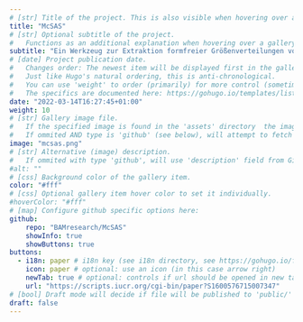 ```yaml
---
# [str] Title of the project. This is also visible when hovering over a gallery item.
title: "McSAS"
# [str] Optional subtitle of the project. 
#   Functions as an additional explanation when hovering over a gallery item (comment out the following line).
subtitle: "Ein Werkzeug zur Extraktion formfreier Größenverteilungen von Kleinwinkelstreuungsmustern (SAS) mit Hilfe einer Monte-Carlo-Methode."
# [date] Project publication date.
#   Changes order: The newest item will be displayed first in the gallery. 
#   Just like Hugo's natural ordering, this is anti-chronological.
#   You can use 'weight' to order (primarily) for more control (sometimes it makes sense to put old items before new ones).
#   The specifics are documented here: https://gohugo.io/templates/lists/#order-content
date: "2022-03-14T16:27:45+01:00"
weight: 10
# [str] Gallery image file. 
#   If the specified image is found in the 'assets' directory  the image will be normalized to a specified height. 
#   If ommited AND type is 'github' (see below), will attempt to fetch from '{repo_url}/.github/logo.png'. 
image: "mcsas.png"
# [str] Alternative (image) description.
#   If ommited with type 'github', will use 'description' field from GitHub API.
#alt: ""
# [css] Background color of the gallery item.
color: "#fff"
# [css] Optional gallery item hover color to set it individually.
#hoverColor: "#fff"
# [map] Configure github specific options here:
github: 
    repo: "BAMresearch/McSAS"
    showInfo: true
    showButtons: true
buttons:
  - i18n: paper # i18n key (see i18n directory, see https://gohugo.io/functions/i18n/)
    icon: paper # optional: use an icon (in this case arrow right)
    newTab: true # optional: controls if url should be opened in new tab
    url: "https://scripts.iucr.org/cgi-bin/paper?S1600576715007347"
# [bool] Draft mode will decide if file will be published to 'public/' directory.
draft: false
---
```

